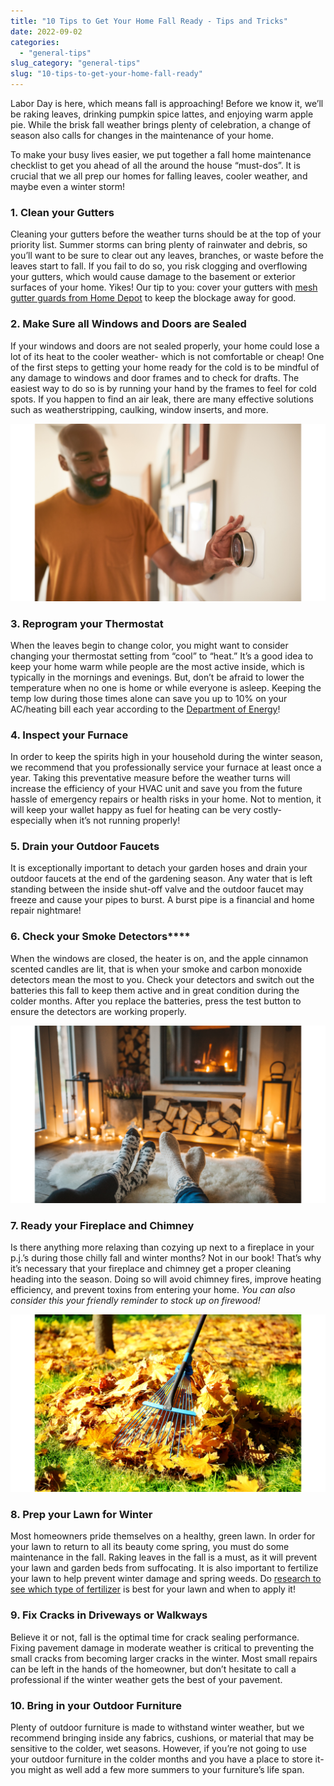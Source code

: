 ```yaml
---
title: "10 Tips to Get Your Home Fall Ready - Tips and Tricks"
date: 2022-09-02
categories: 
  - "general-tips"
slug_category: "general-tips"
slug: "10-tips-to-get-your-home-fall-ready"
---
```


Labor Day is here, which means fall is approaching! Before we know it, we’ll be raking leaves, drinking pumpkin spice lattes, and enjoying warm apple pie. While the brisk fall weather brings plenty of celebration, a change of season also calls for changes in the maintenance of your home.     
  
To make your busy lives easier, we put together a fall home maintenance checklist to get you ahead of all the around the house “must-dos”. It is crucial that we all prep our homes for falling leaves, cooler weather, and maybe even a winter storm!  

### **1\. Clean your Gutters**

Cleaning your gutters before the weather turns should be at the top of your priority list. Summer storms can bring plenty of rainwater and debris, so you’ll want to be sure to clear out any leaves, branches, or waste before the leaves start to fall. If you fail to do so, you risk clogging and overflowing your gutters, which would cause damage to the basement or exterior surfaces of your home. Yikes! Our tip to you: cover your gutters with [mesh gutter guards from Home Depot](https://www.homedepot.com/b/Building-Materials-Gutter-Systems-Gutter-Parts-Accessories-Gutter-Guards-Strainers/N-5yc1vZar5e) to keep the blockage away for good.  

### ****2\. Make Sure all Windows and Doors are Sealed****  

If your windows and doors are not sealed properly, your home could lose a lot of its heat to the cooler weather- which is not comfortable or cheap! One of the first steps to getting your home ready for the cold is to be mindful of any damage to windows and door frames and to check for drafts. The easiest way to do so is by running your hand by the frames to feel for cold spots. If you happen to find an air leak, there are many effective solutions such as weatherstripping, caulking, window inserts, and more.   

![](../images/posts/Thermostat-1024x577.png)

### ****3\. Reprogram your Thermostat****  

When the leaves begin to change color, you might want to consider changing your thermostat setting from “cool” to “heat.” It’s a good idea to keep your home warm while people are the most active inside, which is typically in the mornings and evenings. But, don’t be afraid to lower the temperature when no one is home or while everyone is asleep. Keeping the temp low during those times alone can save you up to 10% on your AC/heating bill each year according to the [Department of Energy](https://www.energy.gov/energysaver/programmable-thermostats)!   

### ******4\. Inspect your Furnace******  

In order to keep the spirits high in your household during the winter season, we recommend that you professionally service your furnace at least once a year. Taking this preventative measure before the weather turns will increase the efficiency of your HVAC unit and save you from the future hassle of emergency repairs or health risks in your home. Not to mention, it will keep your wallet happy as fuel for heating can be very costly- especially when it’s not running properly!  

### ******5\. Drain your Outdoor Faucets******  

It is exceptionally important to detach your garden hoses and drain your outdoor faucets at the end of the gardening season. Any water that is left standing between the inside shut-off valve and the outdoor faucet may freeze and cause your pipes to burst. A burst pipe is a financial and home repair nightmare!   

### ******6**. Check your Smoke Detectors********  

When the windows are closed, the heater is on, and the apple cinnamon scented candles are lit, that is when your smoke and carbon monoxide detectors mean the most to you. Check your detectors and switch out the batteries this fall to keep them active and in great condition during the colder months. After you replace the batteries, press the test button to ensure the detectors are working properly.    

![](../images/posts/Fireplace--1024x577.png)

### ********7\. Ready your Fireplace and Chimney********   

Is there anything more relaxing than cozying up next to a fireplace in your p.j.’s during those chilly fall and winter months? Not in our book! That’s why it’s necessary that your fireplace and chimney get a proper cleaning heading into the season. Doing so will avoid chimney fires, improve heating efficiency, and prevent toxins from entering your home. _You can also consider this your friendly reminder to stock up on firewood!_  

![](../images/posts/Lawn1-1024x577.png)

### **********8\. Prep your Lawn for Winter**********   

Most homeowners pride themselves on a healthy, green lawn. In order for your lawn to return to all its beauty come spring, you must do some maintenance in the fall. Raking leaves in the fall is a must, as it will prevent your lawn and garden beds from suffocating. It is also important to fertilize your lawn to help prevent winter damage and spring weeds. Do [research to see which type of fertilizer](https://housemethod.com/lawn/lawn-fertilizer/) is best for your lawn and when to apply it!  

### ************9\. Fix Cracks in Driveways or Walkways************  

Believe it or not, fall is the optimal time for crack sealing performance. Fixing pavement damage in moderate weather is critical to preventing the small cracks from becoming larger cracks in the winter. Most small repairs can be left in the hands of the homeowner, but don’t hesitate to call a professional if the winter weather gets the best of your pavement.

### **************10\. Bring in your Outdoor Furniture**************  

Plenty of outdoor furniture is made to withstand winter weather, but we recommend bringing inside any fabrics, cushions, or material that may be sensitive to the colder, wet seasons. However, if you’re not going to use your outdoor furniture in the colder months and you have a place to store it- you might as well add a few more summers to your furniture’s life span.
